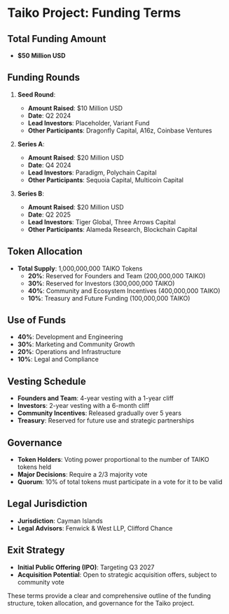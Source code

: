 # Taiko Project: Funding Terms

## Total Funding Amount

- **$50 Million USD**

## Funding Rounds

1. **Seed Round**:
   - **Amount Raised**: $10 Million USD
   - **Date**: Q2 2024
   - **Lead Investors**: Placeholder, Variant Fund
   - **Other Participants**: Dragonfly Capital, A16z, Coinbase Ventures

2. **Series A**:
   - **Amount Raised**: $20 Million USD
   - **Date**: Q4 2024
   - **Lead Investors**: Paradigm, Polychain Capital
   - **Other Participants**: Sequoia Capital, Multicoin Capital

3. **Series B**:
   - **Amount Raised**: $20 Million USD
   - **Date**: Q2 2025
   - **Lead Investors**: Tiger Global, Three Arrows Capital
   - **Other Participants**: Alameda Research, Blockchain Capital

## Token Allocation

- **Total Supply**: 1,000,000,000 TAIKO Tokens
   - **20%**: Reserved for Founders and Team (200,000,000 TAIKO)
   - **30%**: Reserved for Investors (300,000,000 TAIKO)
   - **40%**: Community and Ecosystem Incentives (400,000,000 TAIKO)
   - **10%**: Treasury and Future Funding (100,000,000 TAIKO)

## Use of Funds

- **40%**: Development and Engineering
- **30%**: Marketing and Community Growth
- **20%**: Operations and Infrastructure
- **10%**: Legal and Compliance

## Vesting Schedule

- **Founders and Team**: 4-year vesting with a 1-year cliff
- **Investors**: 2-year vesting with a 6-month cliff
- **Community Incentives**: Released gradually over 5 years
- **Treasury**: Reserved for future use and strategic partnerships

## Governance

- **Token Holders**: Voting power proportional to the number of TAIKO tokens held
- **Major Decisions**: Require a 2/3 majority vote
- **Quorum**: 10% of total tokens must participate in a vote for it to be valid

## Legal Jurisdiction

- **Jurisdiction**: Cayman Islands
- **Legal Advisors**: Fenwick & West LLP, Clifford Chance

## Exit Strategy

- **Initial Public Offering (IPO)**: Targeting Q3 2027
- **Acquisition Potential**: Open to strategic acquisition offers, subject to community vote

These terms provide a clear and comprehensive outline of the funding structure, token allocation, and governance for the Taiko project.
